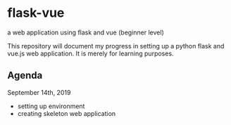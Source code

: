 # flask-vue
a web application using flask and vue (beginner level)

This repository will document my progress in setting up a python flask and vue.js web application. 
It is merely for learning purposes.


## Agenda
September 14th, 2019 
* setting up environment
* creating skeleton web application
